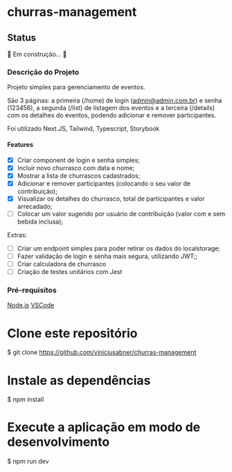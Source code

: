 # churras-management

## Status

🚧 Em construção... 🚧

### Descrição do Projeto

Projeto simples para gerenciamento de eventos.

São 3 páginas: a primeira (/home) de login (admin@admin.com.br) e senha (123456), a segunda (/list) de listagem dos eventos e a terceira (/details) com os detalhes do eventos, podendo adicionar e remover participantes.

Foi utilizado Next.JS, Tailwind, Typescript, Storybook

#### Features

- [x] Criar component de login e senha simples;
- [x] Incluir novo churrasco com data e nome;
- [x] Mostrar a lista de churrascos cadastrados;
- [x] Adicionar e remover participantes (colocando o seu valor de contribuição);
- [x] Visualizar os detalhes do churrasco, total de participantes e valor arrecadado;
- [ ] Colocar um valor sugerido por usuário de contribuição (valor com e sem bebida inclusa);

Extras:

- [ ] Criar um endpoint simples para poder retirar os dados do localstorage;
- [ ] Fazer validação de login e senha mais segura, utilizando JWT;;
- [ ] Criar calculadora de churrasco
- [ ] Criação de testes unitários com Jest

### Pré-requisitos

[Node.js](https://nodejs.org/en/)
[VSCode](https://code.visualstudio.com/)

# Clone este repositório

$ git clone <https://github.com/viniciusabner/churras-management>

# Instale as dependências

$ npm install

# Execute a aplicação em modo de desenvolvimento

$ npm run dev
